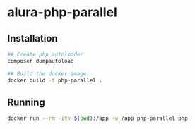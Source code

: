 # alura-php-parallel

## Installation

```sh
## Create php autoloader
composer dumpautoload

## Build the docker image
docker build -t php-parallel .
```

## Running

```sh
docker run --rm -itv $(pwd):/app -w /app php-parallel php
```
